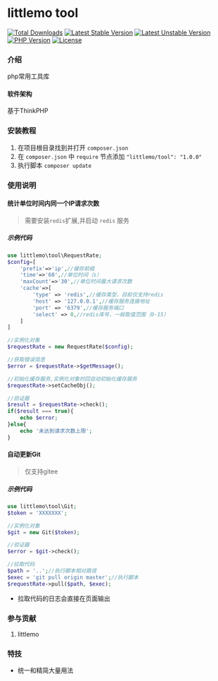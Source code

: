 
littlemo tool
===============

[![Total Downloads](https://poser.pugx.org/littlemo/tool/downloads)](https://packagist.org/packages/littlemo/tool)
[![Latest Stable Version](https://poser.pugx.org/littlemo/tool/v/stable)](https://packagist.org/packages/littlemo/tool)
[![Latest Unstable Version](https://poser.pugx.org/littlemo/tool/v/unstable)](https://packagist.org/packages/littlemo/tool)
[![PHP Version](https://img.shields.io/badge/php-%3E%3D7.1-8892BF.svg)](http://www.php.net/)
[![License](https://poser.pugx.org/littlemo/tool/license)](https://packagist.org/packages/littlemo/tool)

### 介绍
php常用工具库

#### 软件架构
基于ThinkPHP


### 安装教程

1.  在项目根目录找到并打开 `composer.json` 
2.  在 `composer.json` 中 `require` 节点添加 `"littlemo/tool": "1.0.0"`
3.  执行脚本 `composer update` 

### 使用说明

#### 统计单位时间内同一个IP请求次数

>需要安装`redis`扩展,并启动 `redis` 服务

##### 示例代码


```php
use littlemo\tool\RequestRate;
$config=[
    'prefix'=>'ip',//缓存前缀
    'time'=>'60',//单位时间（s）
    'maxCount'=>'30',//单位时间最大请求次数
    'cache'=>[
        'type' => 'redis',//缓存类型，目前仅支持redis
        'host' => '127.0.0.1',//缓存服务连接地址
        'port' => '6379',//缓存服务端口
        'select' => 0,//redis库号，一般取值范围（0-15）
    ]
]

//实例化对象
$requestRate = new RequestRate($config);

//获取错误信息
$error = $requestRate->$getMessage();

//初始化缓存服务,实例化对象时回自动初始化缓存服务
$requestRate->setCacheObj();

//验证器
$result = $requestRate->check();
if($result === true){
    echo $error;
}else{
    echo '未达到请求次数上限';
}

```

#### 自动更新Git

> 仅支持gitee

##### 示例代码


```php
use littlemo\tool\Git;
$token = 'XXXXXXX';

//实例化对象
$git = new Git($token);

//验证器
$error = $git->check();

//拉取代码
$path = '..';//执行脚本相对路径
$exec = 'git pull origin master';//执行脚本
$requestRate->pull($path, $exec);

```
- 拉取代码的日志会直接在页面输出



### 参与贡献

1.  littlemo


### 特技

- 统一和精简大量用法
